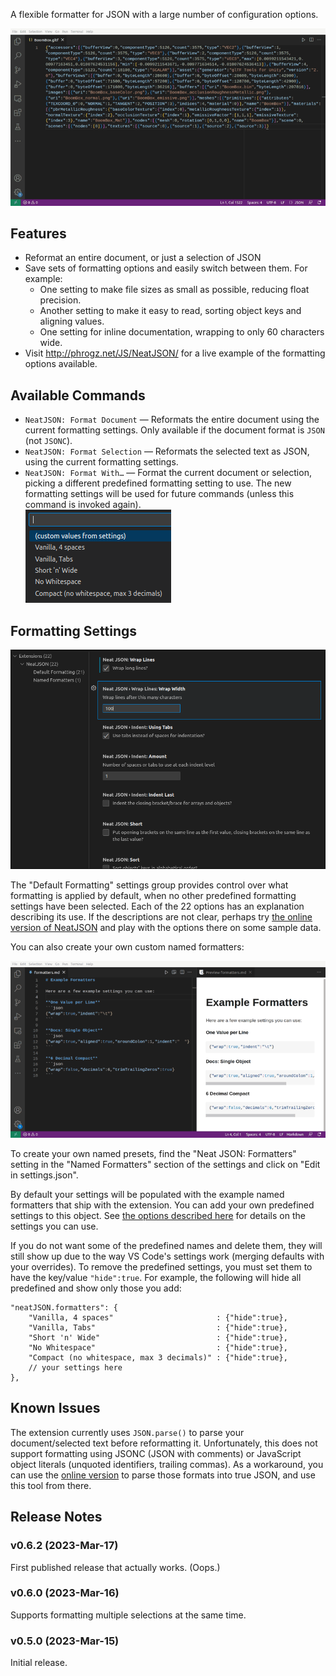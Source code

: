A flexible formatter for JSON with a large number of configuration options.

![demo of formatting the document a couple ways](doc/formatting-document.gif)

## Features

* Reformat an entire document, or just a selection of JSON
* Save sets of formatting options and easily switch between them. For example:
  * One setting to make file sizes as small as possible, reducing float precision.
  * Another setting to make it easy to read, sorting object keys and aligning values.
  * One setting for inline documentation, wrapping to only 60 characters wide.
* Visit http://phrogz.net/JS/NeatJSON/ for a live example of the formatting
  options available.

## Available Commands

* `NeatJSON: Format Document` —
  Reformats the entire document using the current formatting settings.
  Only available if the document format is `JSON` (not `JSONC`).
* `NeatJSON: Format Selection` —
  Reformats the selected text as JSON, using the current formatting settings.
* `NeatJSON: Format With…` —
  Format the current document or selection, picking a different predefined
  formatting setting to use. The new formatting settings will be used for
  future commands (unless this command is invoked again).  
  ![named formatters](doc/default-formatters.png)

## Formatting Settings

![settings screenshot](doc/settings.png)

The "Default Formatting" settings group provides control over what formatting is
applied by default, when no other predefined formatting settings have been selected.
Each of the 22 options has an explanation describing its use.
If the descriptions are not clear, perhaps try
[the online version of NeatJSON](http://phrogz.net/JS/NeatJSON/) and play with
the options there on some sample data.

You can also create your own custom named formatters:

![demo of custom formatters on selections](doc/formatting-selection.gif)

To create your own named presets, find the "Neat JSON: Formatters" setting in the
"Named Formatters" section of the settings  and click on "Edit in settings.json".

By default your settings will be populated with the example named formatters that
ship with the extension. You can add your own predefined settings to this object.
See [the options described here](https://github.com/Phrogz/NeatJSON/blob/master/README.md#options)
for details on the settings you can use.

If you do not want some of the predefined names and delete them, they will still
show up due to the way VS Code's settings work (merging defaults with your overrides).
To remove the predefined settings, you must set them to have the key/value `"hide":true`.
For example, the following will hide all predefined and show only those you add:

```jsonc
"neatJSON.formatters": {
    "Vanilla, 4 spaces"                       : {"hide":true},
    "Vanilla, Tabs"                           : {"hide":true},
    "Short 'n' Wide"                          : {"hide":true},
    "No Whitespace"                           : {"hide":true},
    "Compact (no whitespace, max 3 decimals)" : {"hide":true},
    // your settings here
},
```

## Known Issues

The extension currently uses `JSON.parse()` to parse your document/selected
text before reformatting it. Unfortunately, this does not support formatting
using JSONC (JSON with comments) or JavaScript object literals
(unquoted identifiers, trailing commas). As a workaround, you can use the 
[online version](http://phrogz.net/JS/NeatJSON/)
to parse those formats into true JSON, and use this tool from there.

## Release Notes

### v0.6.2 (2023-Mar-17)

First published release that actually works. (Oops.)


### v0.6.0 (2023-Mar-16)

Supports formatting multiple selections at the same time.


### v0.5.0 (2023-Mar-15)

Initial release.
